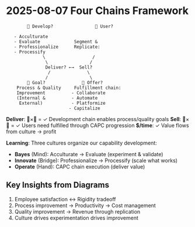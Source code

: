 # 2025-08-07 Four Chains Framework

```
        🐢 Develop?                👾 User?
                          
   - Acculturate          
   - Evaluate             Segment & 
   - Professionalize      Replicate:
   - Processify           
              \                  /
               \                /
               Deliver? ←→  Sell?
                /              \
               /                \
        🐅 Goal?              🐙 Offer?  
    Process & Quality     Fulfillment chain:
    Improvement          - Collaborate
    (Internal &          - Automate
     External)           - Platformize
                        - Capitalize
```

**Deliver**: 🐅×🐢 = ✓ Development chain enables process/quality goals
**Sell**: 👾×🐙 = ✓ Users need fulfilled through CAPC progression
**$/time**: ✓ Value flows from culture → profit

**Learning**: Three cultures organize our capability development:
- **Bayes** (Mind): Acculturate → Evaluate (experiment & validate)
- **Innovate** (Bridge): Professionalize → Processify (scale what works)
- **Operate** (Hand): CAPC chain execution (deliver value)

## Key Insights from Diagrams
1. Employee satisfaction ↔ Rigidity tradeoff
2. Process improvement → Productivity → Cost management
3. Quality improvement → Revenue through replication
4. Culture drives experimentation drives improvement